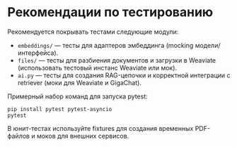 # Рекомендации по тестированию

Рекомендуется покрывать тестами следующие модули:

- `embeddings/` — тесты для адаптеров эмбеддинга (mocking модели/интерфейса).
- `files/` — тесты для разбиения документов и загрузки в Weaviate (использовать тестовый инстанс Weaviate или мок).
- `ai.py` — тесты для создания RAG-цепочки и корректной интеграции с retriever (моки для Weaviate и GigaChat).

Примерный набор команд для запуска pytest:

    pip install pytest pytest-asyncio
    pytest

В юнит-тестах используйте fixtures для создания временных PDF-файлов и моков для внешних сервисов.
